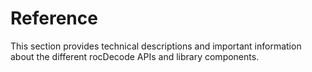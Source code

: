 # Reference


This section provides technical descriptions and important information about the different rocDecode APIs and library components.




